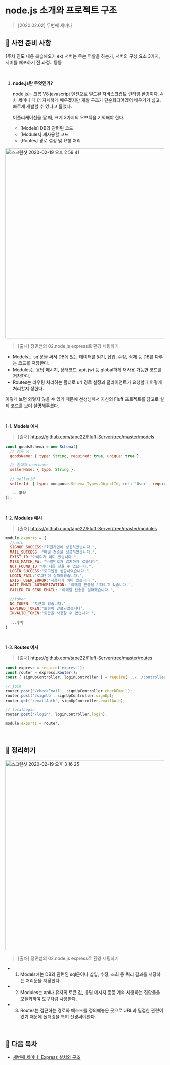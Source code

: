 # node.js 소개와 프로젝트 구조
> [2020.02.02] 두번째 세미나

## 📌 사전 준비 사항

 1주차 진도 내용 복습해오기
ex) 서버는 무슨 역할을 하는가, 서버의 구성 요소 3가지, 서버를 배포하기 전 과정.. 등등

<br/>

1. **node.js란 무엇인가?**
  
   node.js는 크롬 V8 javascript 엔진으로 빌드된 자바스크립트 런타임 환경이다.
   4차 세미나 때 더 자세하게 배우겠지만 개발 구조가 단순화되어있어 배우기가 쉽고, 빠르게 개발할 수 있다고 들었다.
  
    어플리케이션을 짤 때, 크게 3가지의 오브젝을 기억해야 한다.
  
    - [Models] DB와 관련된 코드
    - [Modules] 재사용할 코드   
    - [Routes] 경로 설정 및 요청 처리
    
  <img width="600" alt="스크린샷 2020-02-19 오후 2 59 41" src="https://user-images.githubusercontent.com/44978839/74806133-79792080-5328-11ea-822f-9d2400a78e32.png">

> [출처] 정민쌤의 02.node.js express로 환경 세팅하기
  
  - Models는 sql문을 써서 DB에 있는 데이터를 읽기, 삽입, 수정, 삭제 등 DB를 다루는 코드를 저장한다.
  - Modules는 응답 메시지, 상태코드, api, jwt 등 global하게 재사용 가능한 코드를 저장한다.
  - Routes는 라우팅 처리하는 폴더로 url 경로 설정과 클라이언트가 요청할때 어떻게 처리할지 정한다.


이렇게 보면 와닿지 않을 수 있기 때문에 선생님께서 자신의 Fluff 프로젝트를 참고로 실제 코드를 보며 설명해주셨다.

<br/>

1-1. **Models 예시**
> [출처] https://github.com/tape22/Fluff-Server/tree/master/models
 
  ```javascript
 const goodsSchema = new Schema({
    // 상품 명
    goodsName: { type: String, required: true, unique: true },

    // 판매자 username
    sellerName: { type: String },
  
    // sellerId
    sellerId: { type: mongoose.Schema.Types.ObjectId, ref: 'User', required: true },

     ...후략
});
 ```
 
 <br/>

1-2. **Modules 예시**
> [출처] https://github.com/tape22/Fluff-Server/tree/master/modules

  ```javascript
module.exports = {
    //auth
    SIGNUP_SUCCESS:"회원가입에 성공하였습니다.",
    MAIL_SUCCESS: "메일 전송을 성공하였습니다.",
    EXIST_ID:"아이디가 이미 있습니다.",
    MISS_MATCH_PW: "비밀번호가 일치하지 않습니다",
    NOT_FOUND_ID:"아이디를 찾을 수 없습니다.",
    LOGIN_SUCCESS:"로그인을 성공하였습니다.",
    LOGIN_FAIL:"로그인이 실패하였습니다.",
    EXIST_USER_ERROR:"사용자가 이미 있습니다.",
    WAIT_EMAIL_AUTHORIZATION: '이메일 인증을 기다리고 있습니다.',
    FAILED_TO_SEND_EMAIL: '이메일 전송을 실패했습니다.',

    //token
    NO_TOKEN: "토큰이 없습니다." ,
    EXPIRED_TOKEN:"토큰이 만료되었습니다",
    INVALID_TOKEN:"토큰을 사용할 수 없습니다.",
    
    ...후략
}
 ```
 
 <br/>
 
 1-3. **Routes 예시**
> [출처] https://github.com/tape22/Fluff-Server/tree/master/routes

  ```javascript
const express = require('express');
const router = express.Router();
const { signUpController, loginController } = require('../../controllers/auth');

// join
router.post('/checkEmail', signUpController.checkEmail);
router.post('/signUp', signUpController.signUp);
router.get('/emailAuth', signUpController.emailAuth);

// localLogin
router.post('/login', loginController.login);

module.exports = router;
 ```

<br/>

## 📌 정리하기

<img width="600" alt="스크린샷 2020-02-19 오후 3 16 25" src="https://user-images.githubusercontent.com/44978839/74807042-d07ff500-532a-11ea-90ce-1a6741789649.png">

> [출처] 정민쌤의 02.node.js express로 환경 세팅하기

  -  1. Models에는 DB와 관련된 sql문이나 삽입, 수정, 조회 등 쿼리 결과를 저장하는 처리문을 저장한다.
  -  2. Modules는 api나 유저의 토큰 값, 응답 메시지 등등 계속 사용하는 집합들을 모듈화하여 도구처럼 사용한다.
  -  3. Routes는 접근하는 경로와 메소드를 정의해놓은 곳으로 URL과 밀접한 관련이 있기 때문에 폴더링을 특히 신경써야한다.
  
<br/>

## 📌 다음 목차

- [세번째 세미나: Express 설치와 구조](https://github.com/ttub-nii/Prepare-for-26-Server/blob/master/ttub-server/세번째%20세미나.md)
